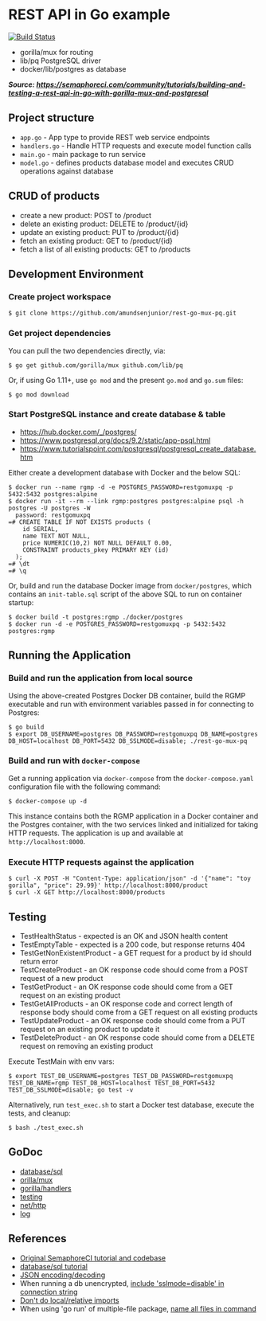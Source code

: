 # REST API in Go example

[![Build Status](https://travis-ci.org/AmundsenJunior/rest-go-mux-pq.svg?branch=master)](https://travis-ci.org/AmundsenJunior/rest-go-mux-pq)

* gorilla/mux for routing
* lib/pq PostgreSQL driver
* docker/lib/postgres as database

___Source: https://semaphoreci.com/community/tutorials/building-and-testing-a-rest-api-in-go-with-gorilla-mux-and-postgresql___

## Project structure

* `app.go` - App type to provide REST web service endpoints
* `handlers.go` - Handle HTTP requests and execute model function calls
* `main.go` - main package to run service
* `model.go` - defines products database model and executes CRUD operations
  against database

## CRUD of products

* create a new product: POST to /product
* delete an existing product: DELETE to /product/{id}
* update an existing product: PUT to /product/{id}
* fetch an existing product: GET to /product/{id}
* fetch a list of all existing products: GET to /products

## Development Environment

### Create project workspace

```
$ git clone https://github.com/amundsenjunior/rest-go-mux-pq.git
```

### Get project dependencies

You can pull the two dependencies directly, via:

```
$ go get github.com/gorilla/mux github.com/lib/pq
```

Or, if using Go 1.11+, use `go mod` and the present `go.mod` and `go.sum` files:

```
$ go mod download 
```

### Start PostgreSQL instance and create database & table
* https://hub.docker.com/_/postgres/
* https://www.postgresql.org/docs/9.2/static/app-psql.html
* https://www.tutorialspoint.com/postgresql/postgresql_create_database.htm

Either create a development database with Docker and the below SQL:

```
$ docker run --name rgmp -d -e POSTGRES_PASSWORD=restgomuxpq -p 5432:5432 postgres:alpine
$ docker run -it --rm --link rgmp:postgres postgres:alpine psql -h postgres -U postgres -W
  password: restgomuxpq
=# CREATE TABLE IF NOT EXISTS products (
    id SERIAL,
    name TEXT NOT NULL,
    price NUMERIC(10,2) NOT NULL DEFAULT 0.00,
    CONSTRAINT products_pkey PRIMARY KEY (id)
  );
=# \dt
=# \q
```

Or, build and run the database Docker image from `docker/postgres`, which
contains an `init-table.sql` script of the above SQL to run on container
startup:

```
$ docker build -t postgres:rgmp ./docker/postgres
$ docker run -d -e POSTGRES_PASSWORD=restgomuxpq -p 5432:5432 postgres:rgmp
```

## Running the Application

### Build and run the application from local source

Using the above-created Postgres Docker DB container, build the RGMP executable
and run with environment variables passed in for connecting to Postgres:

```
$ go build
$ export DB_USERNAME=postgres DB_PASSWORD=restgomuxpq DB_NAME=postgres DB_HOST=localhost DB_PORT=5432 DB_SSLMODE=disable; ./rest-go-mux-pq
```

### Build and run with `docker-compose`

Get a running application via `docker-compose` from the `docker-compose.yaml`
configuration file with the following command:

```
$ docker-compose up -d
```

This instance contains both the RGMP application in a Docker container and the 
Postgres container, with the two services linked and initialized for taking HTTP
requests. The application is up and available at `http://localhost:8000`.

### Execute HTTP requests against the application

```
$ curl -X POST -H "Content-Type: application/json" -d '{"name": "toy gorilla", "price": 29.99}' http://localhost:8000/product
$ curl -X GET http://localhost:8000/products
```

## Testing

* TestHealthStatus - expected is an OK and JSON health content
* TestEmptyTable - expected is a 200 code, but response returns 404
* TestGetNonExistentProduct - a GET request for a product by id should return
  error
* TestCreateProduct - an OK response code should come from a POST request of a
  new product
* TestGetProduct - an OK response code should come from a GET request on an
  existing product
* TestGetAllProducts - an OK response code and correct length of response body
  should come from a GET request on all existing products
* TestUpdateProduct - an OK response code should come from a PUT request on an
  existing product to update it
* TestDeleteProduct - an OK response code should come from a DELETE request on
  removing an existing product


Execute TestMain with env vars:

```
$ export TEST_DB_USERNAME=postgres TEST_DB_PASSWORD=restgomuxpq TEST_DB_NAME=rgmp TEST_DB_HOST=localhost TEST_DB_PORT=5432 TEST_DB_SSLMODE=disable; go test -v
```

Alternatively, run `test_exec.sh` to start a Docker test database, execute the
tests, and cleanup:

```
$ bash ./test_exec.sh
```

## GoDoc
* [database/sql](https://golang.org/pkg/database/sql/)
* [orilla/mux](http://www.gorillatoolkit.org/pkg/mux)
* [gorilla/handlers](http://www.gorillatoolkit.org/pkg/handlers)
* [testing](https://golang.org/pkg/testing/)
* [net/http](https://godoc.org/net/http)
* [log](https://golang.org/pkg/log)

## References
* [Original SemaphoreCI tutorial and codebase](https://semaphoreci.com/community/tutorials/building-and-testing-a-rest-api-in-go-with-gorilla-mux-and-postgresql)
* [database/sql tutorial](http://go-database-sql.org/)
* [JSON encoding/decoding](https://blog.golang.org/json-and-go)
* When running a db unencrypted, [include 'sslmode=disable' in connection string](https://stackoverflow.com/questions/21959148/ssl-is-not-enabled-on-the-server)
* [Don't do local/relative imports](https://stackoverflow.com/questions/30885098/go-local-import-in-non-local-package)
* When using 'go run' of multiple-file package, [name all files in command](https://stackoverflow.com/questions/28153203/golang-undefined-function-declared-in-another-file)

